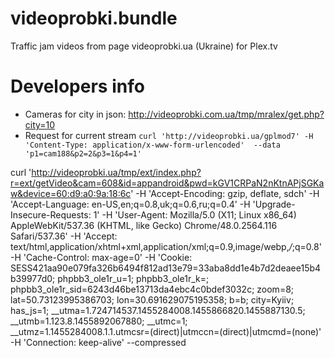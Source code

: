 # videoprobki.bundle
Traffic jam videos from page videoprobki.ua (Ukraine) for Plex.tv

# Developers info
 * Cameras for city in json: http://videoprobki.com.ua/tmp/mralex/get.php?city=10
 * Request for current stream `curl 'http://videoprobki.ua/gplmod7' -H 'Content-Type: application/x-www-form-urlencoded'  --data 'p1=cam188&p2=2&p3=1&p4=1'`

curl 'http://videoprobki.ua/tmp/ext/index.php?r=ext/getVideo&cam=608&id=appandroid&pwd=kGV1CRPaN2nKtnAPjSGKaw&device=60:d9:a0:9a:18:6c' -H 'Accept-Encoding: gzip, deflate, sdch' -H 'Accept-Language: en-US,en;q=0.8,uk;q=0.6,ru;q=0.4' -H 'Upgrade-Insecure-Requests: 1' -H 'User-Agent: Mozilla/5.0 (X11; Linux x86_64) AppleWebKit/537.36 (KHTML, like Gecko) Chrome/48.0.2564.116 Safari/537.36' -H 'Accept: text/html,application/xhtml+xml,application/xml;q=0.9,image/webp,*/*;q=0.8' -H 'Cache-Control: max-age=0' -H 'Cookie: SESS421aa90e079fa326b6494f812ad13e79=33aba8dd1e4b7d2deaee15b4b39977d0; phpbb3_ole1r_u=1; phpbb3_ole1r_k=; phpbb3_ole1r_sid=6243d46be13713da4ebc4c0bdef3032c; zoom=8; lat=50.73123995386703; lon=30.691629075195358; b=b; city=Kyiiv; has_js=1; __utma=1.724714537.1455284008.1455866820.1455887130.5; __utmb=1.123.8.1455892067880; __utmc=1; __utmz=1.1455284008.1.1.utmcsr=(direct)|utmccn=(direct)|utmcmd=(none)' -H 'Connection: keep-alive' --compressed
